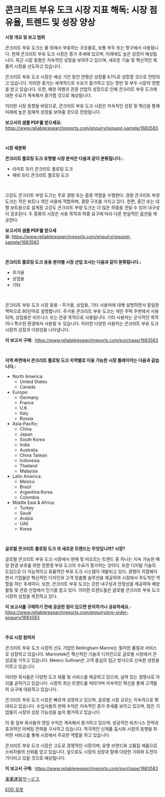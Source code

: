 <p><h1>콘크리트 부유 도크 시장 지표 해독: 시장 점유율, 트렌드 및 성장 양상</h1></p><p><strong>시장 개요 및 보고 범위</strong></p>
<p><p>콘크리트 부유 도크는 물 위에서 부유하는 구조물로, 보통 부두 또는 항구에서 사용됩니다. 현재 콘크리트 부유 도크 시장은 증가 추세에 있으며, 미래에도 높은 성장이 예상됩니다. 최근 시장 동향은 지속적인 성장을 보여주고 있으며, 새로운 기술 및 혁신적인 제품이 시장을 선도하고 있습니다.</p><p>콘크리트 부유 도크 시장은 예상 기간 동안 연평균 성장률 6.1%로 성장할 것으로 전망되고 있습니다. 이러한 증가는 세계적으로 수요가 증가하고 있는 항만 및 부두 시장의 영향을 받고 있습니다. 또한, 해양 여행과 관광 산업의 성장으로 인해 콘크리트 부유 도크에 대한 수요가 계속해서 증가할 것으로 예상됩니다.</p><p>이러한 시장 동향을 바탕으로, 콘크리트 부유 도크 시장은 지속적인 성장 및 혁신을 통해 미래에 높은 잠재적 성장을 보여줄 것으로 전망됩니다.</p></p>
<p><strong>보고서의 샘플 PDF를 받으세요:</strong> <a href="https://www.reliableresearchreports.com/enquiry/request-sample/1683583">https://www.reliableresearchreports.com/enquiry/request-sample/1683583</a></p>
<p>&nbsp;</p>
<p><strong>시장 세분화</strong></p>
<p><strong>콘크리트 플로팅 도크 유형별 시장 분석은 다음과 같이 분류됩니다.:</strong></p>
<p><ul><li>라이트 듀티 콘크리트 플로팅 도크</li><li>헤비 듀티 콘크리트 플로팅 도크</li></ul></p>
<p>&nbsp;</p>
<p><p>고강도 콘크리트 부양 도크는 주로 경량 또는 중증 역할을 수행한다. 경량 콘크리트 부양 도크는 작은 보트나 개인 사용에 적합하며, 경량 구조를 가지고 있다. 한편, 중간 또는 대형 보트용으로 설계된 고강도 콘크리트 부양 도크는 더 많은 하중을 견딜 수 있어 내구성이 강조된다. 두 종류의 시장은 사용 목적과 하중 요구에 따라 다른 현실적인 옵션을 제공한다.</p></p>
<p><strong>보고서의 샘플 PDF를 받으세요:</strong>&nbsp;<a href="https://www.reliableresearchreports.com/enquiry/request-sample/1683583">https://www.reliableresearchreports.com/enquiry/request-sample/1683583</a></p>
<p>&nbsp;</p>
<p><strong> 콘크리트 플로팅 도크 응용 분야별 시장 산업 조사는 다음과 같이 분류됩니다.:</strong></p>
<p><ul><li>주거용</li><li>상업용</li><li>기타</li></ul></p>
<p>&nbsp;</p>
<p><p>콘크리트 부유 도크 시장 응용 - 주거용, 상업용, 기타 사용처에 대해 설명하면서 동일한 맥락으로 80단어로 설명합니다. 주거용 콘크리트 부유 도크는 개인 주택 주변에서 사용되며, 상업용은 비즈니스 또는 관광 목적으로 사용됩니다. 기타 사용처는 군사적인 목적이나 특수한 환경에서 사용될 수 있습니다. 이러한 다양한 사용처는 콘크리트 부유 도크 시장의 성장과 다양성을 나타냅니다.</p></p>
<p><strong>이 보고서 구매:</strong>&nbsp; <a href="https://www.reliableresearchreports.com/purchase/1683583">https://www.reliableresearchreports.com/purchase/1683583</a></p>
<p>&nbsp;</p>
<p><strong>지역 측면에서 콘크리트 플로팅 도크 지역별로 이용 가능한 시장 플레이어는 다음과 같습니다.:</strong></p>
<p><ul>
    <li>
        North America:
        <ul>
            <li>United States</li>
            <li>Canada</li>
        </ul>
    </li>
    <li>
        Europe:
        <ul>
            <li>Germany</li>
            <li>France</li>
            <li>U.K.</li>
            <li>Italy</li>
            <li>Russia</li>
        </ul>
    </li>
    <li>
        Asia-Pacific:
        <ul>
            <li>China</li>
            <li>Japan</li>
            <li>South Korea</li>
            <li>India</li>
            <li>Australia</li>
            <li>China Taiwan</li>
            <li>Indonesia</li>
            <li>Thailand</li>
            <li>Malaysia</li>
        </ul>
    </li>
    <li>
        Latin America:
        <ul>
            <li>Mexico</li>
            <li>Brazil</li>
            <li>Argentina Korea</li>
            <li>Colombia</li>
        </ul>
    </li>
    <li>
        Middle East & Africa:
        <ul>
            <li>Turkey</li>
            <li>Saudi</li>
            <li>Arabia</li>
            <li>UAE</li>
            <li>Korea</li>
        </ul>
    </li>
    </ul></p>
<p>&nbsp;</p>
<p><strong>글로벌 콘크리트 플로팅 도크 의 새로운 트렌드는 무엇입니까? 시장?</strong></p>
<p><p>글로벌 콘크리트 부유 도크 시장에서 현재 및 떠오르는 트렌드 중 하나는 지속 가능한 해양 환경 보호를 위한 친환경 부유 도크의 수요가 증가하는 것이다. 또한 디지털 기술의 도입으로 더 지능적이고 효율적인 부유 도크 시스템이 개발되고 있다. 경쟁이 치열해지면서 기업들은 혁신적인 디자인과 고객 맞춤형 솔루션을 제공하여 시장에서 주도적인 역할을 하는 추세이다. 또한, 콘크리트 부유 도크는 강한 내구성과 안정성을 제공하여 해양 활동 및 관광 산업에서 인기를 끌고 있다. 이러한 트렌드들은 글로벌 콘크리트 부유 도크 시장의 성장을 촉진하고 있다.</p></p>
<p><strong>이 보고서를 구매하기 전에 궁금한 점이 있으면 문의하거나 공유하세요.</strong>- <a href="https://www.reliableresearchreports.com/enquiry/pre-order-enquiry/1683583">https://www.reliableresearchreports.com/enquiry/pre-order-enquiry/1683583</a></p>
<p>&nbsp;</p>
<p><strong>주요 시장 참여자</strong></p>
<p><p>콘크리트 부유 도크 시장의 선도 기업인 Bellingham Marine는 철저한 품질과 서비스로 성장하고 있습니다. Marinetek은 혁신적인 기술과 디자인으로 글로벌 시장에서 큰 성공을 거두고 있습니다. Meeco Sullivan은 고객 중심의 접근 방식으로 신속한 성장을 이루고 있습니다.</p><p>이러한 회사들은 다양한 도크 제품 및 서비스를 제공하고 있으며, 실력 있는 경쟁사로 자리를 굳혀가고 있습니다. 시장의 최신 트렌드를 따라가며 지속적인 혁신을 통해 고객들의 요구에 대응하고 있습니다.</p><p>콘크리트 부유 도크 시장은 빠르게 성장하고 있으며, 글로벌 시장 규모는 지속적으로 확대되고 있습니다. 수입사들의 판매 수익은 지속적인 증가 추세를 보이고 있으며, 많은 기업들이 시장의 성장 가능성을 높이 평가하고 있습니다.</p><p>이 중 일부 회사들의 영업 수익은 계속해서 증가하고 있으며, 성공적인 비즈니스 전략과 효과적인 마케팅 전략을 구사하고 있습니다. 적극적인 신제품 출시와 시장의 동향을 파악한 서비스를 통해 시장에서 주요한 역할을 하고 있습니다.</p><p>콘크리트 부유 도크 시장은 고도로 경쟁적인 시장이며, 유명 브랜드와 고품질 제품으로 소비자들의 신뢰를 얻고 있습니다. 앞으로도 시장의 성장과 함께 다양한 기회와 도전이 기다리고 있을 것으로 예상됩니다.</p></p>
<p><strong>이 보고서 구매:</strong>&nbsp;&nbsp;<a href="https://www.reliableresearchreports.com/purchase/1683583">https://www.reliableresearchreports.com/purchase/1683583</a></p>
<p><p><a href="https://github.com/EstelWisozk1/Market-Research-Report-List-1/blob/main/408401112115.md">事業運営サービス</a></p><p><a href="https://github.com/CorEmtymerich56566/Market-Research-Report-List-1/blob/main/850134811374.md">EOD 로봇</a></p></p>

